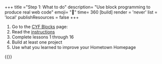 +++
title ="Step 1: What to do"
description= "Use block programming to produce real web code"
emoji= "🤖"
time= 360
[build]
  render = 'never'
  list = 'local'
  publishResources = false 
+++

1. Go to the [CYF Blocks](https://blocks.codeyourfuture.io/#introduction) page:
1. Read the [instructions](https://blocks.codeyourfuture.io/#introduction)
1. Complete lessons 1 through 16
1. Build at least one project
1. Use what you learned to improve your Hometown Homepage

{{<blocklink
  src="https://blocks.codeyourfuture.io/#introduction"
  name="CYF Blocks"
  caption="Code Your Future">}}
